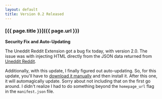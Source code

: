 ```yaml
---
layout: default
title: Version 0.2 Released
---
```

### [{{ page.title }}]({{ page.url }}) ###

**Security Fix and Auto-Updating**

The Uneddit Reddit Extension got a bug fix today, with version 2.0. The issue was with injecting HTML directly from the JSON data returned from [Uneddit Reddit](http://unedditreddit.com).

Additionally, with this update, I finally figured out auto-updating. So, for this update, you'll have to [download it manually](/UnedditExtension/package/UnedditExtension.crx) and then install it. After this one, it will automagically update. Sorry about not including that on the first go around. I didn't realize I had to do something beyond the `homepage_url` flag in the `manifest.json` file.
